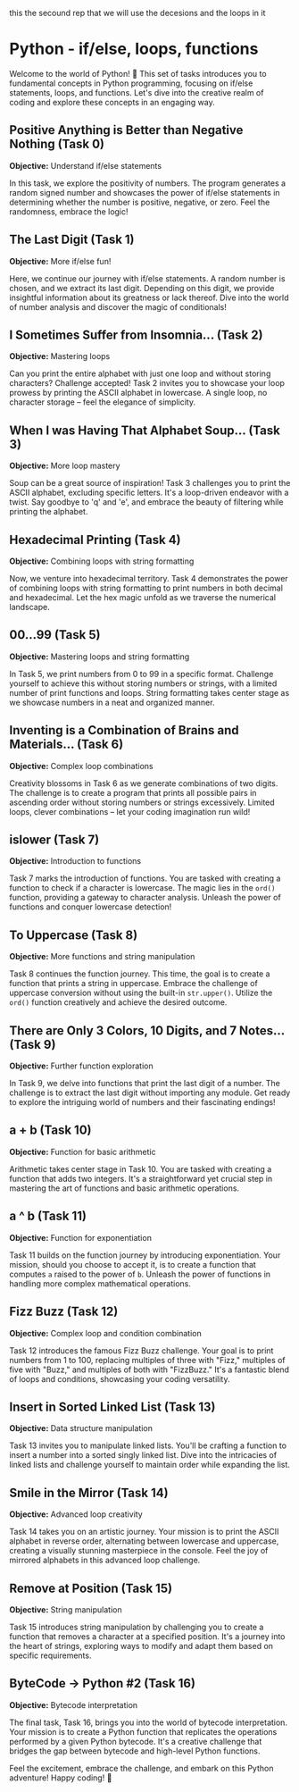 this the secound rep that we will use the decesions and the loops in it
# Python - if/else, loops, functions

Welcome to the world of Python! 🐍 This set of tasks introduces you to fundamental concepts in Python programming, focusing on if/else statements, loops, and functions. Let's dive into the creative realm of coding and explore these concepts in an engaging way.

## Positive Anything is Better than Negative Nothing (Task 0)

**Objective:** Understand if/else statements

In this task, we explore the positivity of numbers. The program generates a random signed number and showcases the power of if/else statements in determining whether the number is positive, negative, or zero. Feel the randomness, embrace the logic!

## The Last Digit (Task 1)

**Objective:** More if/else fun!

Here, we continue our journey with if/else statements. A random number is chosen, and we extract its last digit. Depending on this digit, we provide insightful information about its greatness or lack thereof. Dive into the world of number analysis and discover the magic of conditionals!

## I Sometimes Suffer from Insomnia... (Task 2)

**Objective:** Mastering loops

Can you print the entire alphabet with just one loop and without storing characters? Challenge accepted! Task 2 invites you to showcase your loop prowess by printing the ASCII alphabet in lowercase. A single loop, no character storage – feel the elegance of simplicity.

## When I was Having That Alphabet Soup... (Task 3)

**Objective:** More loop mastery

Soup can be a great source of inspiration! Task 3 challenges you to print the ASCII alphabet, excluding specific letters. It's a loop-driven endeavor with a twist. Say goodbye to 'q' and 'e', and embrace the beauty of filtering while printing the alphabet.

## Hexadecimal Printing (Task 4)

**Objective:** Combining loops with string formatting

Now, we venture into hexadecimal territory. Task 4 demonstrates the power of combining loops with string formatting to print numbers in both decimal and hexadecimal. Let the hex magic unfold as we traverse the numerical landscape.

## 00...99 (Task 5)

**Objective:** Mastering loops and string formatting

In Task 5, we print numbers from 0 to 99 in a specific format. Challenge yourself to achieve this without storing numbers or strings, with a limited number of print functions and loops. String formatting takes center stage as we showcase numbers in a neat and organized manner.

## Inventing is a Combination of Brains and Materials... (Task 6)

**Objective:** Complex loop combinations

Creativity blossoms in Task 6 as we generate combinations of two digits. The challenge is to create a program that prints all possible pairs in ascending order without storing numbers or strings excessively. Limited loops, clever combinations – let your coding imagination run wild!

## islower (Task 7)

**Objective:** Introduction to functions

Task 7 marks the introduction of functions. You are tasked with creating a function to check if a character is lowercase. The magic lies in the `ord()` function, providing a gateway to character analysis. Unleash the power of functions and conquer lowercase detection!

## To Uppercase (Task 8)

**Objective:** More functions and string manipulation

Task 8 continues the function journey. This time, the goal is to create a function that prints a string in uppercase. Embrace the challenge of uppercase conversion without using the built-in `str.upper()`. Utilize the `ord()` function creatively and achieve the desired outcome.

## There are Only 3 Colors, 10 Digits, and 7 Notes... (Task 9)

**Objective:** Further function exploration

In Task 9, we delve into functions that print the last digit of a number. The challenge is to extract the last digit without importing any module. Get ready to explore the intriguing world of numbers and their fascinating endings!

## a + b (Task 10)

**Objective:** Function for basic arithmetic

Arithmetic takes center stage in Task 10. You are tasked with creating a function that adds two integers. It's a straightforward yet crucial step in mastering the art of functions and basic arithmetic operations.

## a ^ b (Task 11)

**Objective:** Function for exponentiation

Task 11 builds on the function journey by introducing exponentiation. Your mission, should you choose to accept it, is to create a function that computes `a` raised to the power of `b`. Unleash the power of functions in handling more complex mathematical operations.

## Fizz Buzz (Task 12)

**Objective:** Complex loop and condition combination

Task 12 introduces the famous Fizz Buzz challenge. Your goal is to print numbers from 1 to 100, replacing multiples of three with "Fizz," multiples of five with "Buzz," and multiples of both with "FizzBuzz." It's a fantastic blend of loops and conditions, showcasing your coding versatility.

## Insert in Sorted Linked List (Task 13)

**Objective:** Data structure manipulation

Task 13 invites you to manipulate linked lists. You'll be crafting a function to insert a number into a sorted singly linked list. Dive into the intricacies of linked lists and challenge yourself to maintain order while expanding the list.

## Smile in the Mirror (Task 14)

**Objective:** Advanced loop creativity

Task 14 takes you on an artistic journey. Your mission is to print the ASCII alphabet in reverse order, alternating between lowercase and uppercase, creating a visually stunning masterpiece in the console. Feel the joy of mirrored alphabets in this advanced loop challenge.

## Remove at Position (Task 15)

**Objective:** String manipulation

Task 15 introduces string manipulation by challenging you to create a function that removes a character at a specified position. It's a journey into the heart of strings, exploring ways to modify and adapt them based on specific requirements.

## ByteCode -> Python #2 (Task 16)

**Objective:** Bytecode interpretation

The final task, Task 16, brings you into the world of bytecode interpretation. Your mission is to create a Python function that replicates the operations performed by a given Python bytecode. It's a creative challenge that bridges the gap between bytecode and high-level Python functions.

Feel the excitement, embrace the challenge, and embark on this Python adventure! Happy coding! 🚀
